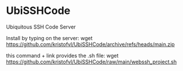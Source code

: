 # UbiSSHCode
Ubiquitous SSH Code Server


Install by typing on the server:
wget https://github.com/kristofvl/UbiSSHCode/archive/refs/heads/main.zip

this command + link provides the .sh file:
wget https://github.com/kristofvl/UbiSSHCode/raw/main/webssh_project.sh
